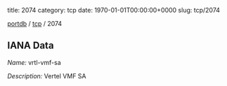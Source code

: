 title: 2074
category: tcp
date: 1970-01-01T00:00:00+0000
slug: tcp/2074

[portdb](/) / [tcp](/category/tcp.html) / 2074


## IANA Data

_Name:_ vrtl-vmf-sa

_Description:_ Vertel VMF SA


